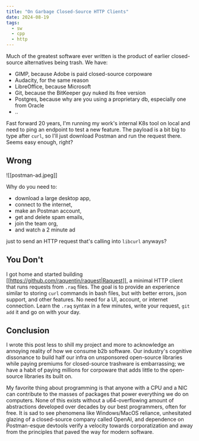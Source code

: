 ```yaml
---
title: "On Garbage Closed-Source HTTP Clients"
date: 2024-08-19
tags:
  - sw
  - cpp
  - http
---
```


Much of the greatest software ever written is the product of earlier closed-source alternatives being trash. We have:

  - GIMP, because Adobe is paid closed-source corpoware
  - Audacity, for the same reason
  - LibreOffice, because Microsoft
  - Git, because the BitKeeper guy nuked its free version
  - Postgres, because why are you using a proprietary db, especially one from Oracle
  - ..

Fast forward 20 years, I'm running my work's internal K8s tool on local and need to ping an endpoint to test a new feature. The payload is a bit big to type after `curl`, so I'll just download Postman and run the request there. Seems easy enough, right?

## Wrong

![[postman-ad.jpeg]]

Why do you need to:
  - download a large desktop app,
  - connect to the internet,
  - make an Postman account,
  - get and delete spam emails,
  - join the team org,
  - and watch a 2 minute ad

just to send an HTTP request that's calling into `libcurl` anyways?

## You Don't

I got home and started building [[https://github.com/raquentin/raquest|Raquest]], a minimal HTTP client that runs requests from `.raq` files. The goal is to provide an experience similar to storing `curl` commands in bash files, but with better errors, json support, and other features. No need for a UI, account, or internet connection. Learn the `.raq` syntax in a few minutes, write your request, `git add` it and go on with your day.

## Conclusion

I wrote this post less to shill my project and more to acknowledge an annoying reality of how we consume b2b software. Our industry's cognitive dissonance to build half our infra on unsponsored open-source libraries while paying premiums for closed-source trashware is embarrassing; we have a habit of paying millions for corpoware that adds little to the open-source libraries its built on.

My favorite thing about programming is that anyone with a CPU and a NIC can contribute to the masses of packages that power everything we do on computers. None of this exists without a u64-overflowing amount of abstractions developed over decades by our best programmers, often for free. It is sad to see phenomena like Windows/MacOS reliance, unhesitated glazing of a closed-source company called OpenAI, and dependence on Postman-esque devtools verify a velocity towards corporatization and away from the principles that paved the way for modern software.
